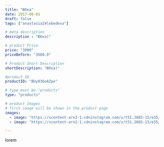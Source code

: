 ```yaml
---
title: "Юбка"
date: 2017-06-01
draft: false
tags: ["anastasia24lebedeva"]

# meta description
description : "Юбка)"

# product Price
price: "3000"
priceBefore: "3600.0"

# Product Short Description
shortDescription: "Юбка)"

#product ID
productID: "BUy836oAZpe"

# type must be "products"
type: "products"

# product Images
# first image will be shown in the product page
images:
  - image: "https://scontent-arn2-1.cdninstagram.com/v/t51.2885-15/e35/18879154_465261397155866_6076640461911490560_n.jpg?tp=1&_nc_ht=scontent-arn2-1.cdninstagram.com&_nc_cat=102&_nc_ohc=pOJJpnY5Pg4AX8FVAiY&ccb=7-4&oh=38cfaa9d3938fb065a7804d5873f1d73&oe=6082A380&ig_cache_key=MTUyNzU1MDQyOTgwNDY5MTMzNw%3D%3D.2-ccb7-4"
  - image: "https://scontent-arn2-1.cdninstagram.com/v/t51.2885-15/e35/18722939_1886178228288447_4046326785921515520_n.jpg?tp=1&_nc_ht=scontent-arn2-1.cdninstagram.com&_nc_cat=103&_nc_ohc=QtwEDohnRsIAX9y0rA_&ccb=7-4&oh=84b19bb0a48fbfd2a19f61f576a48ffe&oe=60831A0D&ig_cache_key=MTUyNzU1MDk0MjQyNDMyNjEyMQ%3D%3D.2-ccb7-4"

---
```

lorem
